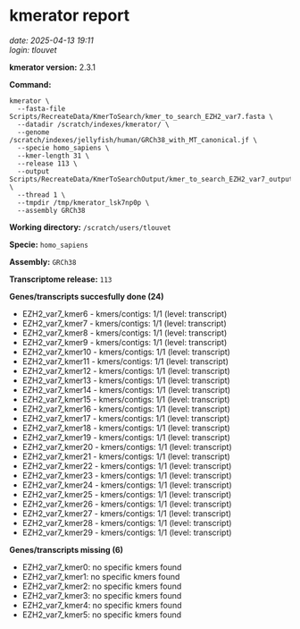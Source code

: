 # kmerator report
*date: 2025-04-13 19:11*  
*login: tlouvet*

**kmerator version:** 2.3.1

**Command:**

```
kmerator \
  --fasta-file Scripts/RecreateData/KmerToSearch/kmer_to_search_EZH2_var7.fasta \
  --datadir /scratch/indexes/kmerator/ \
  --genome /scratch/indexes/jellyfish/human/GRCh38_with_MT_canonical.jf \
  --specie homo_sapiens \
  --kmer-length 31 \
  --release 113 \
  --output Scripts/RecreateData/KmerToSearchOutput/kmer_to_search_EZH2_var7_output \
  --thread 1 \
  --tmpdir /tmp/kmerator_lsk7np0p \
  --assembly GRCh38
```

**Working directory:** `/scratch/users/tlouvet`

**Specie:** `homo_sapiens`

**Assembly:** `GRCh38`

**Transcriptome release:** `113`

**Genes/transcripts succesfully done (24)**

- EZH2_var7_kmer6 - kmers/contigs: 1/1 (level: transcript)
- EZH2_var7_kmer7 - kmers/contigs: 1/1 (level: transcript)
- EZH2_var7_kmer8 - kmers/contigs: 1/1 (level: transcript)
- EZH2_var7_kmer9 - kmers/contigs: 1/1 (level: transcript)
- EZH2_var7_kmer10 - kmers/contigs: 1/1 (level: transcript)
- EZH2_var7_kmer11 - kmers/contigs: 1/1 (level: transcript)
- EZH2_var7_kmer12 - kmers/contigs: 1/1 (level: transcript)
- EZH2_var7_kmer13 - kmers/contigs: 1/1 (level: transcript)
- EZH2_var7_kmer14 - kmers/contigs: 1/1 (level: transcript)
- EZH2_var7_kmer15 - kmers/contigs: 1/1 (level: transcript)
- EZH2_var7_kmer16 - kmers/contigs: 1/1 (level: transcript)
- EZH2_var7_kmer17 - kmers/contigs: 1/1 (level: transcript)
- EZH2_var7_kmer18 - kmers/contigs: 1/1 (level: transcript)
- EZH2_var7_kmer19 - kmers/contigs: 1/1 (level: transcript)
- EZH2_var7_kmer20 - kmers/contigs: 1/1 (level: transcript)
- EZH2_var7_kmer21 - kmers/contigs: 1/1 (level: transcript)
- EZH2_var7_kmer22 - kmers/contigs: 1/1 (level: transcript)
- EZH2_var7_kmer23 - kmers/contigs: 1/1 (level: transcript)
- EZH2_var7_kmer24 - kmers/contigs: 1/1 (level: transcript)
- EZH2_var7_kmer25 - kmers/contigs: 1/1 (level: transcript)
- EZH2_var7_kmer26 - kmers/contigs: 1/1 (level: transcript)
- EZH2_var7_kmer27 - kmers/contigs: 1/1 (level: transcript)
- EZH2_var7_kmer28 - kmers/contigs: 1/1 (level: transcript)
- EZH2_var7_kmer29 - kmers/contigs: 1/1 (level: transcript)


**Genes/transcripts missing (6)**

- EZH2_var7_kmer0: no specific kmers found
- EZH2_var7_kmer1: no specific kmers found
- EZH2_var7_kmer2: no specific kmers found
- EZH2_var7_kmer3: no specific kmers found
- EZH2_var7_kmer4: no specific kmers found
- EZH2_var7_kmer5: no specific kmers found
